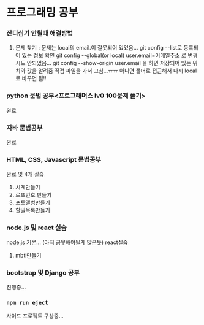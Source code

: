 # 프로그래밍 공부

### 잔디심기 안될때 해결방법
 1. 문제 찾기 : 문제는 local의 email.이 잘못되어 있었음...
   git config --list로 등록되어 있는 정보 확인
   git config --global(or local) user.email=이메일주소 로 변경시도
   안되었음...
   git config --show-origin user.email 을 하면 저장되어 있는 위치와 값을 알려줌
   직접 파일을 가서 고침...ㅠㅠ 아니면 폴더로 접근해서 다시 local로 바꾸면 됨!!


### python 문법 공부<프로그래머스 lv0 100문제 풀기>

완료

### 자바 문법공부

완료

### HTML, CSS, Javascript 문법공부

완료 및 4개 실습
1. 시계만들기
2. 로또번호 만들기
3. 포토앨범만들기
4. 할일목록만들기


### node.js 및 react 실습

node.js 기본... (아직 공부해야될게 많은듯)
react실습
1. mbti만들기

### bootstrap 및 Django 공부

진행중...

### `npm run eject`

사이드 프로젝트 구상중...
